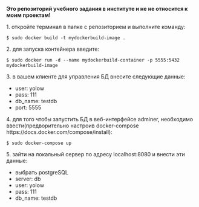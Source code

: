 <b>Это репозиторий учебного задания в институте и не не относится к моим проектам!</b>
<p>1. откройте терминал в папке с репозиторием и выполните команду:</p>
  <pre><code>$ sudo docker build -t mydockerbuild-image .</pre></code>
<p>2. для запуска контейнера введите:</p>
  <pre><code>$ sudo docker run -d --name mydockerbuild-container -p 5555:5432 mydockerbuild-image</code></pre>
<p>3. в вашем клиенте для управления БД внесите следующие данные:</p>
<ul>
  <li>user: yolow</li>
  <li>pass: 111</li>
  <li>db_name: testdb</li>
  <li>port: 5555</li>
</ul>
<p>4. для того чтобы запустить БД в веб-интерфейсе adminer, необходимо ввести(предворительно настроив docker-compose https://docs.docker.com/compose/install):</p>
  <pre><code>$ sudo docker-compose up</code></pre>
<p>5. зайти на локальный сервер по адресу localhost:8080 и внести эти данные:</p>
<ul>
  <li>выбрать postgreSQL</li>
  <li>server: db</li>
  <li>user: yolow</li>
  <li>pass: 111</li>
  <li>db_name: testdb</li>
</ul>
